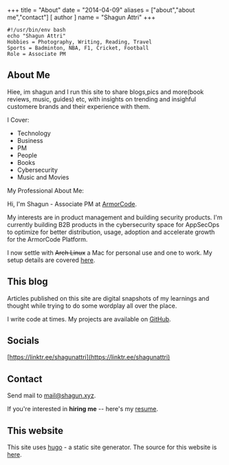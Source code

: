 +++
title = "About"
date = "2014-04-09"
aliases = ["about","about me","contact"]
[ author ]
  name = "Shagun Attri"
+++

```console
#!/usr/bin/env bash
echo "Shagun Attri"
Hobbies = Photography, Writing, Reading, Travel
Sports = Badminton, NBA, F1, Cricket, Football
Role = Associate PM
```

## About Me

Hiee, im shagun and I run this site to share blogs,pics and more(book reviews, music, guides) etc, with insights on trending and insighful customere brands and their experience with them.

I Cover:
- Technology
- Business
- PM
- People
- Books
- Cybersecurity
- Music and Movies


My Professional About Me:

Hi, I'm Shagun - Associate PM at [ArmorCode](https://armorcode.com).

My interests are in product management and building security products. I'm currently building B2B products in the cybersecurity space for AppSecOps to optimize for better distribution, usage, adoption and accelerate growth for the ArmorCode Platform.

I now settle with ~~Arch Linux~~ a Mac for personal use and one to work. My setup details are covered [here](https://shagun.xyz/posts/setup/).

## This blog

Articles published on this site are digital snapshots of my learnings and thought while trying to do some wordplay all over the place.

I write code at times. My projects are available on
[GitHub](https://github.com/shagunattri).

## Socials
[https://linktr.ee/shagunattri](https://linktr.ee/shagunattri)

## Contact
Send mail to [mail@shagun.xyz](mailto:mail@shagun.xyz).

If you're interested in **hiring me** -- here's my
[resume](https://d1fdloi71mui9q.cloudfront.net/alpnyzJhQAO4IekxDnNm_Shagun_Attri_Resume.pdf).

## This website

This site uses [hugo](https://gohugo.io/) - a static site generator. The source for this website is [here](https://github.com/shagunattri/site).
